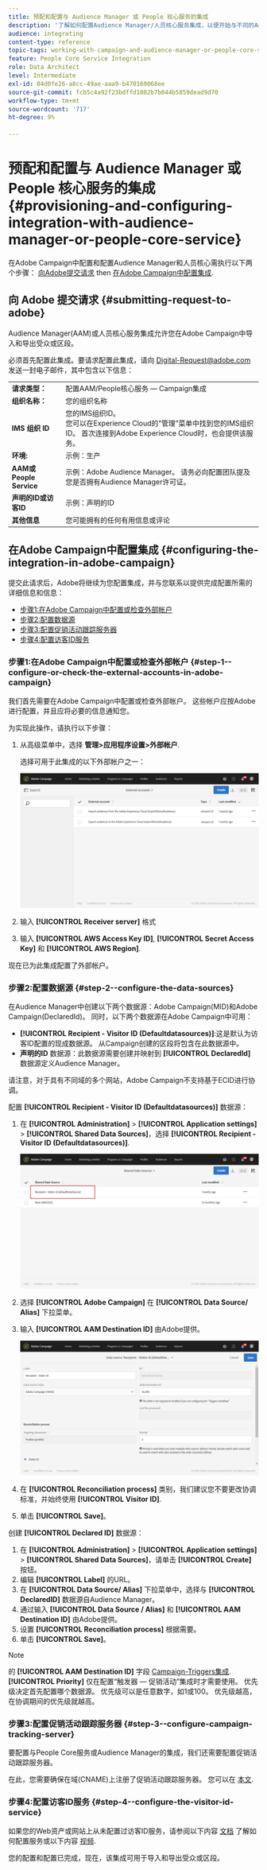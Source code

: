 ```yaml
---
title: 预配和配置与 Audience Manager 或 People 核心服务的集成
description: '了解如何配置Audience Manager/人员核心服务集成，以便开始与不同的Adobe Experience Cloud解决方案共享受众或区段。 '
audience: integrating
content-type: reference
topic-tags: working-with-campaign-and-audience-manager-or-people-core-service
feature: People Core Service Integration
role: Data Architect
level: Intermediate
exl-id: 04d0fe26-a8cc-49ae-aaa9-b470169068ee
source-git-commit: fcb5c4a92f23bdffd1082b7b044b5859dead9d70
workflow-type: tm+mt
source-wordcount: '717'
ht-degree: 9%

---
```


# 预配和配置与 Audience Manager 或 People 核心服务的集成{#provisioning-and-configuring-integration-with-audience-manager-or-people-core-service}

在Adobe Campaign中配置和配置Audience Manager和人员核心需执行以下两个步骤： [向Adobe提交请求](#submitting-request-to-adobe) then [在Adobe Campaign中配置集成](#configuring-the-integration-in-adobe-campaign).

## 向 Adobe 提交请求 {#submitting-request-to-adobe}

Audience Manager(AAM)或人员核心服务集成允许您在Adobe Campaign中导入和导出受众或区段。

必须首先配置此集成。要请求配置此集成，请向 [Digital-Request@adobe.com](mailto:Digital-Request@adobe.com) 发送一封电子邮件，其中包含以下信息：

<table> 
 <tbody> 
  <tr> 
   <td> <strong>请求类型：</strong><br /> </td> 
   <td> 配置AAM/People核心服务 — Campaign集成 </td> 
  </tr> 
  <tr> 
   <td> <strong>组织名称：</strong><br /> </td> 
   <td> 您的组织名称 </td> 
  </tr> 
  <tr> 
   <td> <strong>IMS 组织 ID</strong><br /> </td> 
   <td> 您的IMS组织ID。 <br> 您可以在Experience Cloud的“管理”菜单中找到您的IMS组织ID。 首次连接到Adobe Experience Cloud时，也会提供该服务。 </td> 
  </tr> 
  <tr> 
   <td> <strong>环境:</strong><br /> </td> 
   <td> 示例：生产 </td> 
  </tr> 
  <tr> 
   <td> <strong>AAM或People Service</strong><br /> </td> 
   <td> 示例：Adobe Audience Manager。 请务必向配置团队提及您是否拥有Audience Manager许可证。</td> 
  </tr> 
  <tr> 
   <td> <strong>声明的ID或访客ID</strong><br /> </td> 
   <td> 示例：声明的ID </td> 
  </tr> 
  <tr> 
   <td> <strong>其他信息</strong><br /> </td> 
   <td> 您可能拥有的任何有用信息或评论 </td> 
  </tr> 
 </tbody> 
</table>

## 在Adobe Campaign中配置集成 {#configuring-the-integration-in-adobe-campaign}

提交此请求后，Adobe将继续为您配置集成，并与您联系以提供完成配置所需的详细信息和信息：

* [步骤1:在Adobe Campaign中配置或检查外部帐户](#step-1--configure-or-check-the-external-accounts-in-adobe-campaign)
* [步骤2:配置数据源](#step-2--configure-the-data-sources)
* [步骤3:配置促销活动跟踪服务器](#step-3--configure-campaign-tracking-server)
* [步骤4:配置访客ID服务](#step-4--configure-the-visitor-id-service)

### 步骤1:在Adobe Campaign中配置或检查外部帐户 {#step-1--configure-or-check-the-external-accounts-in-adobe-campaign}

我们首先需要在Adobe Campaign中配置或检查外部帐户。 这些帐户应按Adobe进行配置，并且应将必要的信息通知您。

为实现此操作，请执行以下步骤：

1. 从高级菜单中，选择 **管理>应用程序设置>外部帐户**.

   选择可用于此集成的以下外部帐户之一：

   ![](assets/integration_aam_1.png)

1. 输入 **[!UICONTROL Receiver server]** 格式
1. 输入 **[!UICONTROL AWS Access Key ID]**, **[!UICONTROL Secret Access Key]** 和 **[!UICONTROL AWS Region]**.

现在已为此集成配置了外部帐户。

### 步骤2:配置数据源 {#step-2--configure-the-data-sources}

在Audience Manager中创建以下两个数据源：Adobe Campaign(MID)和Adobe Campaign(DeclaredId)。 同时，以下两个数据源在Adobe Campaign中可用：

* **[!UICONTROL Recipient - Visitor ID (Defaultdatasources)]**:这是默认为访客ID配置的现成数据源。 从Campaign创建的区段将包含在此数据源中。
* **声明的ID** 数据源：此数据源需要创建并映射到 **[!UICONTROL DeclaredId]** 数据源定义Audience Manager。

请注意，对于具有不同域的多个网站，Adobe Campaign不支持基于ECID进行协调。

配置 **[!UICONTROL Recipient - Visitor ID (Defaultdatasources)]** 数据源：

1. 在 **[!UICONTROL Administration]** > **[!UICONTROL Application settings]** > **[!UICONTROL Shared Data Sources]**，选择 **[!UICONTROL Recipient - Visitor ID (Defaultdatasources)]**.

   ![](assets/integration_aam_2.png)

1. 选择 **[!UICONTROL Adobe Campaign]** 在 **[!UICONTROL Data Source/ Alias]** 下拉菜单。
1. 输入 **[!UICONTROL AAM Destination ID]** 由Adobe提供。

   ![](assets/integration_aam_3.png)

1. 在 **[!UICONTROL Reconciliation process]** 类别，我们建议您不要更改协调标准，并始终使用 **[!UICONTROL Visitor ID]**.
1. 单击 **[!UICONTROL Save]**。

创建 **[!UICONTROL Declared ID]** 数据源：

1. 在 **[!UICONTROL Administration]** > **[!UICONTROL Application settings]** > **[!UICONTROL Shared Data Sources]**，请单击 **[!UICONTROL Create]** 按钮。
1. 编辑 **[!UICONTROL Label]** 的URL。
1. 在 **[!UICONTROL Data Source/ Alias]** 下拉菜单中，选择与 **[!UICONTROL DeclaredID]** 数据源自Audience Manager。
1. 通过输入 **[!UICONTROL Data Source / Alias]** 和 **[!UICONTROL AAM Destination ID]** 由Adobe提供。
1. 设置 **[!UICONTROL Reconciliation process]** 根据需要。
1. 单击 **[!UICONTROL Save]**。

>[!NOTE]
>
>的 **[!UICONTROL AAM Destination ID]** 字段 [Campaign-Triggers集成](../../integrating/using/configuring-triggers-in-experience-cloud.md). **[!UICONTROL Priority]** 仅在配置“触发器 — 促销活动”集成时才需要使用。 优先级决定首先配置哪个数据源。 优先级可以是任意数字，如1或100。 优先级越高，在协调期间的优先级就越高。

### 步骤3:配置促销活动跟踪服务器 {#step-3--configure-campaign-tracking-server}

要配置与People Core服务或Audience Manager的集成，我们还需要配置促销活动跟踪服务器。

在此，您需要确保在域(CNAME)上注册了促销活动跟踪服务器。 您可以在 [本文](https://helpx.adobe.com/cn/campaign/kb/domain-name-delegation.html).

### 步骤4:配置访客ID服务 {#step-4--configure-the-visitor-id-service}

如果您的Web资产或网站上从未配置过访客ID服务，请参阅以下内容 [文档](https://experienceleague.adobe.com/docs/id-service/using/implementation/setup-aam-analytics.html) 了解如何配置服务或以下内容 [视频](https://helpx.adobe.com/cn/marketing-cloud/how-to/email-marketing.html#step-two).

您的配置和配置已完成，现在，该集成可用于导入和导出受众或区段。
